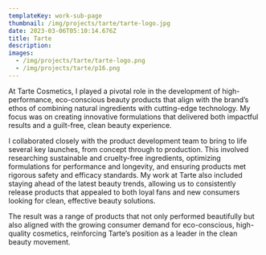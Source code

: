 ```yaml
---
templateKey: work-sub-page
thumbnail: /img/projects/tarte/tarte-logo.jpg
date: 2023-03-06T05:10:14.676Z
title: Tarte
description:
images:
  - /img/projects/tarte/tarte-logo.png
  - /img/projects/tarte/p16.png
---
```


At Tarte Cosmetics, I played a pivotal role in the development of high-performance, eco-conscious beauty products that align with the brand’s ethos of combining natural ingredients with cutting-edge technology. My focus was on creating innovative formulations that delivered both impactful results and a guilt-free, clean beauty experience.

I collaborated closely with the product development team to bring to life several key launches, from concept through to production. This involved researching sustainable and cruelty-free ingredients, optimizing formulations for performance and longevity, and ensuring products met rigorous safety and efficacy standards. My work at Tarte also included staying ahead of the latest beauty trends, allowing us to consistently release products that appealed to both loyal fans and new consumers looking for clean, effective beauty solutions.

The result was a range of products that not only performed beautifully but also aligned with the growing consumer demand for eco-conscious, high-quality cosmetics, reinforcing Tarte’s position as a leader in the clean beauty movement.
